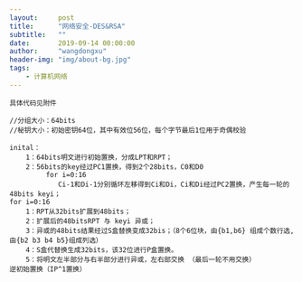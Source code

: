 ```yaml
---
layout:     post
title:      "网络安全-DES&RSA"
subtitle:   ""
date:       2019-09-14 00:00:00
author:     "wangdongxu"
header-img: "img/about-bg.jpg"
tags:
    - 计算机网络
---
```


`具体代码见附件`

    //分组大小：64bits
    //秘钥大小：初始密钥64位，其中有效位56位，每个字节最后1位用于奇偶校验
    
    inital：
        1：64bits明文进行初始置换，分成LPT和RPT；
        2：56bits的key经过PC1置换，得到2个28bits，C0和D0
             for i=0:16
                Ci-1和Di-1分别循环左移得到Ci和Di，Ci和Di经过PC2置换，产生每一轮的48bits keyi；
    for i=0:16
        1：RPT从32bits扩展到48bits；
        2：扩展后的48bitsRPT 与 keyi 异或；
        3：异或的48bits结果经过S盒替换变成32bis；（8个6位块，由{b1,b6} 组成个数行选,由{b2 b3 b4 b5}组成列选）
        4：S盒代替换生成32bits，该32位进行P盒置换。
        5：将明文左半部分与右半部分进行异或，左右部交换 （最后一轮不用交换）
    逆初始置换（IP^1置换）